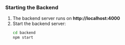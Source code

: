 ### Starting the Backend

1. The backend server runs on **http://localhost:4000**
2. Start the backend server:
    ```bash
    cd backend
    npm start
    ```